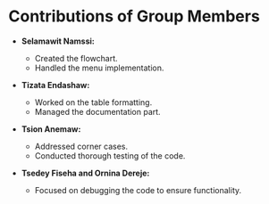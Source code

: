 # Contributions of Group Members

- **Selamawit Namssi:**
  - Created the flowchart.
  - Handled the menu implementation.

- **Tizata Endashaw:**
  - Worked on the table formatting.
  - Managed the documentation part.

- **Tsion Anemaw:**
  - Addressed corner cases.
  - Conducted thorough testing of the code.

- **Tsedey Fiseha and Ornina Dereje:**
  - Focused on debugging the code to ensure functionality.
